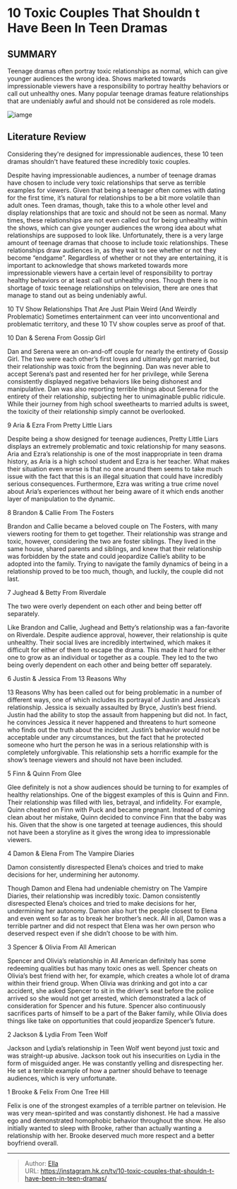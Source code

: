 # 10 Toxic Couples That Shouldn t Have Been In Teen Dramas


## SUMMARY 


 Teenage dramas often portray toxic relationships as normal, which can give younger audiences the wrong idea. 
 Shows marketed towards impressionable viewers have a responsibility to portray healthy behaviors or call out unhealthy ones. 
 Many popular teenage dramas feature relationships that are undeniably awful and should not be considered as role models. 

![iamge](https://static1.srcdn.com/wordpress/wp-content/uploads/2024/01/toxic-couples-teen-dramas.jpg)

## Literature Review
Considering they&#39;re designed for impressionable audiences, these 10 teen dramas shouldn&#39;t have featured these incredibly toxic couples. 




Despite having impressionable audiences, a number of teenage dramas have chosen to include very toxic relationships that serve as terrible examples for viewers. Given that being a teenager often comes with dating for the first time, it’s natural for relationships to be a bit more volatile than adult ones. Teen dramas, though, take this to a whole other level and display relationships that are toxic and should not be seen as normal. Many times, these relationships are not even called out for being unhealthy within the shows, which can give younger audiences the wrong idea about what relationships are supposed to look like.
Unfortunately, there is a very large amount of teenage dramas that choose to include toxic relationships. These relationships draw audiences in, as they wait to see whether or not they become “endgame”. Regardless of whether or not they are entertaining, it is important to acknowledge that shows marketed towards more impressionable viewers have a certain level of responsibility to portray healthy behaviors or at least call out unhealthy ones. Though there is no shortage of toxic teenage relationships on television, there are ones that manage to stand out as being undeniably awful.
            
 
 10 TV Show Relationships That Are Just Plain Weird (And Weirdly Problematic) 
Sometimes entertainment can veer into unconventional and problematic territory, and these 10 TV show couples serve as proof of that. 













 








 10  Dan &amp; Serena From Gossip Girl 


 







Dan and Serena were an on-and-off couple for nearly the entirety of Gossip Girl. The two were each other’s first loves and ultimately got married, but their relationship was toxic from the beginning. Dan was never able to accept Serena’s past and resented her for her privilege, while Serena consistently displayed negative behaviors like being dishonest and manipulative. Dan was also reporting terrible things about Serena for the entirety of their relationship, subjecting her to unimaginable public ridicule. While their journey from high school sweethearts to married adults is sweet, the toxicity of their relationship simply cannot be overlooked.





 9  Aria &amp; Ezra From Pretty Little Liars 


 







Despite being a show designed for teenage audiences, Pretty Little Liars displays an extremely problematic and toxic relationship for many seasons. Aria and Ezra’s relationship is one of the most inappropriate in teen drama history, as Aria is a high school student and Ezra is her teacher. What makes their situation even worse is that no one around them seems to take much issue with the fact that this is an illegal situation that could have incredibly serious consequences. Furthermore, Ezra was writing a true crime novel about Aria’s experiences without her being aware of it which ends another layer of manipulation to the dynamic.





 8  Brandon &amp; Callie From The Fosters 
        

Brandon and Callie became a beloved couple on The Fosters, with many viewers rooting for them to get together. Their relationship was strange and toxic, however, considering the two are foster siblings. They lived in the same house, shared parents and siblings, and knew that their relationship was forbidden by the state and could jeopardize Callie’s ability to be adopted into the family. Trying to navigate the family dynamics of being in a relationship proved to be too much, though, and luckily, the couple did not last.





 7  Jughead &amp; Betty From Riverdale 


 







The two were overly dependent on each other and being better off separately. 

Like Brandon and Callie, Jughead and Betty’s relationship was a fan-favorite on Riverdale. Despite audience approval, however, their relationship is quite unhealthy. Their social lives are incredibly intertwined, which makes it difficult for either of them to escape the drama. This made it hard for either one to grow as an individual or together as a couple. They led to the two being overly dependent on each other and being better off separately.





 6  Justin &amp; Jessica From 13 Reasons Why 
        

13 Reasons Why has been called out for being problematic in a number of different ways, one of which includes its portrayal of Justin and Jessica’s relationship. Jessica is sexually assaulted by Bryce, Justin’s best friend. Justin had the ability to stop the assault from happening but did not. In fact, he convinces Jessica it never happened and threatens to hurt someone who finds out the truth about the incident. Justin’s behavior would not be acceptable under any circumstances, but the fact that he protected someone who hurt the person he was in a serious relationship with is completely unforgivable. This relationship sets a horrific example for the show’s teenage viewers and should not have been included.





 5  Finn &amp; Quinn From Glee 
        

Glee definitely is not a show audiences should be turning to for examples of healthy relationships. One of the biggest examples of this is Quinn and Finn. Their relationship was filled with lies, betrayal, and infidelity. For example, Quinn cheated on Finn with Puck and became pregnant. Instead of coming clean about her mistake, Quinn decided to convince Finn that the baby was his. Given that the show is one targeted at teenage audiences, this should not have been a storyline as it gives the wrong idea to impressionable viewers.





 4  Damon &amp; Elena From The Vampire Diaries 


 







Damon consistently disrespected Elena’s choices and tried to make decisions for her, undermining her autonomy. 

Though Damon and Elena had undeniable chemistry on The Vampire Diaries, their relationship was incredibly toxic. Damon consistently disrespected Elena’s choices and tried to make decisions for her, undermining her autonomy. Damon also hurt the people closest to Elena and even went so far as to break her brother’s neck. All in all, Damon was a terrible partner and did not respect that Elena was her own person who deserved respect even if she didn’t choose to be with him.





 3  Spencer &amp; Olivia From All American 
        

Spencer and Olivia’s relationship in All American definitely has some redeeming qualities but has many toxic ones as well. Spencer cheats on Olivia’s best friend with her, for example, which creates a whole lot of drama within their friend group. When Olivia was drinking and got into a car accident, she asked Spencer to sit in the driver’s seat before the police arrived so she would not get arrested, which demonstrated a lack of consideration for Spencer and his future. Spencer also continuously sacrifices parts of himself to be a part of the Baker family, while Olivia does things like take on opportunities that could jeopardize Spencer’s future.





 2  Jackson &amp; Lydia From Teen Wolf 
        

Jackson and Lydia’s relationship in Teen Wolf went beyond just toxic and was straight-up abusive. Jackson took out his insecurities on Lydia in the form of misguided anger. He was constantly yelling and disrespecting her. He set a terrible example of how a partner should behave to teenage audiences, which is very unfortunate.





 1  Brooke &amp; Felix From One Tree Hill 
        

Felix is one of the strongest examples of a terrible partner on television. He was very mean-spirited and was constantly dishonest. He had a massive ego and demonstrated homophobic behavior throughout the show. He also initially wanted to sleep with Brooke, rather than actually wanting a relationship with her. Brooke deserved much more respect and a better boyfriend overall. 

---

> Author: [Ella](https://instagram.hk.cn/)  
> URL: https://instagram.hk.cn/tv/10-toxic-couples-that-shouldn-t-have-been-in-teen-dramas/  

